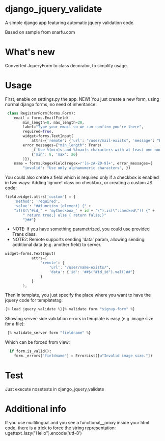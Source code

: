 django_jquery_validate
======================

A simple django app featuring automatic jquery validation code.

Based on sample from snarfu.com

What's new
==========
Converted JqueryForm to class decorator, to simplify usage.

Usage
=====
First, enable on settings.py the app.
NEW! You just create a new form, using normal django forms, no need of inheritance.
```python
 class RegisterForm(forms.Form):
    email = forms.EmailField(
        min_length=8, max_length=20,
        label="Type your email so we can confirm you're there",
        required=True,
        widget=forms.TextInput(
            attrs={'remote': {'url': "/user/mail-exists", 'message': "Email already taken"}}),
        error_messages={"min_length": Trans(
            _('Use %(min)s and %(max)s characters with at least one number'),
            {'min': 8, 'max': 20}
        )}),
    name = forms.RegexField(regex=r'[a-zA-Z0-9]+', error_messages={
        "invalid": "Use only alphanumeric characters", })
```

You could also create a field which is required only if a checkbox is enabled in two ways: Adding 'ignore' 
class on checkbox, or creating a custom JS code:
```python
field.widget.attrs['custom'] = {
    'method': 'required',
    'value': "##function (element) {" +
 	"if($(\"#id_" + 'myCheckbox_' + id + "\").is(\":checked\")) {" +
		" return true;} else { return false;}"
		"}##"}

```

* NOTE: If you have something parametrized, you could use provided Trans class.
* NOTE2: Remote supports sending 'data' param, allowing sending additional data (e.g. another field) to server.

```python
widget=forms.TextInput(
            attrs={
                'remote': {
                    'url': "/user/name-exists/",
                    'data': {'id': '##$("#id_id").val()##'}
                }
            }
        ),
```
Then in template, you just specify the place where you want to have the jquery code for templatetag:
```python
{% load jquery_validate %}{% validate form "signup-form" %}
```

Showing server-side validation errors in template is easy (e.g. image size for a file):
```python 
 {% validate_server form "fieldname" %}
```
Which can be forced from view:
```python 
  if form.is_valid():
    form._errors["fieldname"] = ErrorList([u"Invalid image size."])
```

Test
=====
Just execute nosetests in django_jquery_validate

Additional info
===============
If you use multilingual and you see a functional__proxy inside your html code, there is a trick to force the string representation:
ugettext_lazy("Hello").encode('utf-8')
